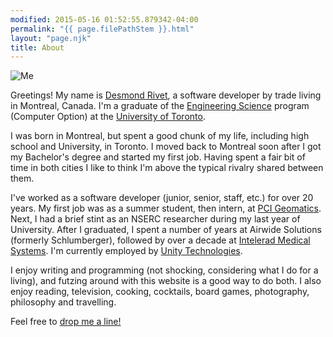 ```yaml
---
modified: 2015-05-16 01:52:55.879342-04:00
permalink: "{{ page.filePathStem }}.html"
layout: "page.njk"
title: About
---
```


<section class="h-card">

<img class="u-photo mug-about" src="/static/img/me04.jpg"
     alt="Me" title="Me"/>

Greetings!  My name is [Desmond Rivet][1], a <span class="p-note">software
developer</span> by trade living in <span class="p-locality">Montreal</span>,
<span class="p-country">Canada</span>.  I'm a graduate of the [Engineering
Science][2] program (Computer Option) at the [University of Toronto][3].

I was born in Montreal, but spent a good chunk of my life, including high
school and University, in Toronto.  I moved back to Montreal soon after I
got my Bachelor's degree and started my first job.  Having spent a fair bit
of time in both cities I like to think I'm above the typical rivalry shared
between them.

I've worked as a software developer (junior, senior, staff, etc.) for over
20 years.  My first job was as a summer student, then intern, at [PCI
Geomatics][4].  Next, I had a brief stint as an NSERC researcher during my
last year of University.  After I graduated, I spent a number of years at
Airwide Solutions (formerly Schlumberger), followed by over a decade at
[Intelerad Medical Systems][5].  I'm currently employed by [Unity
Technologies][6].

I enjoy writing and programming (not shocking, considering what I do for a
living), and futzing around with this website is a good way to do both.  I
also enjoy reading, television, cooking, cocktails, board games,
photography, philosophy and travelling.

Feel free to <a class="u-email" href="mailto:hello@desmondrivet.com">drop me
a line!</a>

</section>

[1]: /
[2]: https://engsci.utoronto.ca/
[3]: https://www.utoronto.ca/
[4]: https://catalyst.earth/
[5]: https://www.intelerad.com/en/
[6]: https://unity.com/
